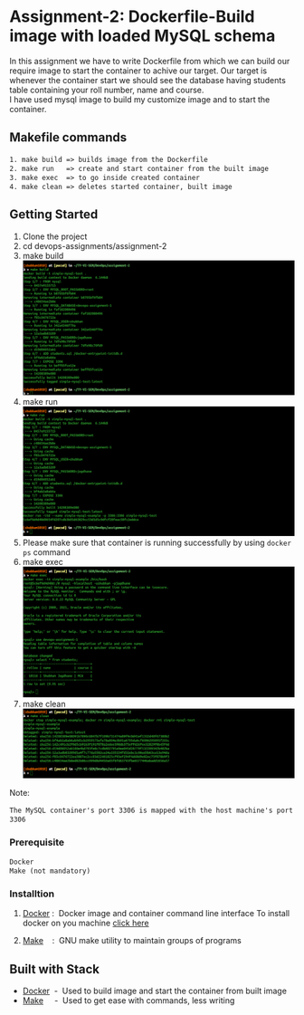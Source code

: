 # Assignment-2: Dockerfile-Build image with loaded MySQL schema

In this assignment we have to write Dockerfile from which we can build our require image to start the container to achive our target. Our target is whenever the container start we should see the database having students table containing your roll number, name and course.<br />
I have used mysql image to build my customize image and to start the container.

## Makefile commands
```
1. make build => builds image from the Dockerfile
2. make run   => create and start container from the built image
3. make exec  => to go inside created container
4. make clean => deletes started container, built image
```

## Getting Started

1. Clone the project
2. cd devops-assignments/assignment-2
3. make build
![](./images/build.png)
4. make run
![](./images/run.png)
5. Please make sure that container is running successfully by using `docker ps` command
6. make exec
![](./images/exec.png)
6. make clean
![](./images/clean.png)


Note:
```
The MySQL container's port 3306 is mapped with the host machine's port 3306
```

### Prerequisite
```
Docker
Make (not mandatory)
```

### Installtion

1) [Docker](https://www.docker.com/)&nbsp;:&nbsp; Docker image and container command line interface
To install docker on you machine [click here](https://docs.docker.com/get-docker/)

2) [Make](https://www.gnu.org/software/make/)&nbsp;&nbsp;&nbsp;&nbsp;:&nbsp; GNU make utility to maintain groups of programs

## Built with Stack

* [Docker]() &nbsp;-&nbsp; Used to build image and start the container from built image
* [Make]()&nbsp; &nbsp;  &nbsp;-&nbsp; Used to get ease with commands, less writing
